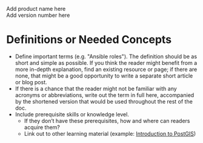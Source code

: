 Add product name here  
Add version number here  

# Definitions or Needed Concepts

- Define important terms (e.g. "Ansible roles"). The definition should be as short and simple as possible. If you think the reader might benefit from a more in-depth explanation, find an existing resource or page; if there are none, that might be a good opportunity to write a separate short article or blog post.
- If there is a chance that the reader might not be familiar with any acronyms or abbreviations, write out the term in full here, accompanied by the shortened version that would be used throughout the rest of the doc.  
- Include prerequisite skills or knowledge level.
  - If they don’t have these prerequisites, how and where can readers acquire them?
  - Link out to other learning material (example: [Introduction to PostGIS](https://postgis.net/workshops/postgis-intro/introduction.html))  
